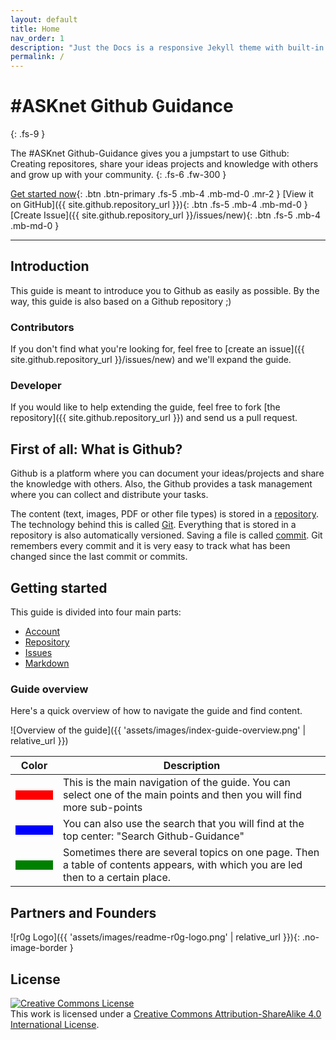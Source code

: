 ```yaml
---
layout: default
title: Home
nav_order: 1
description: "Just the Docs is a responsive Jekyll theme with built-in search that is easily customizable and hosted on GitHub Pages."
permalink: /
---
```


# #ASKnet Github Guidance
{: .fs-9 }

The #ASKnet Github-Guidance gives you a jumpstart to use Github: Creating repositores, share your ideas projects and knowledge with others and grow up with your community.
{: .fs-6 .fw-300 }

[Get started now](#getting-started){: .btn .btn-primary .fs-5 .mb-4 .mb-md-0 .mr-2 } [View it on GitHub]({{ site.github.repository_url }}){: .btn .fs-5 .mb-4 .mb-md-0 } [Create Issue]({{ site.github.repository_url }}/issues/new){: .btn .fs-5 .mb-4 .mb-md-0 }

---

## Introduction

This guide is meant to introduce you to Github as easily as possible. By the way, this guide is also based on a Github repository ;)

### Contributors
If you don't find what you're looking for, feel free to [create an issue]({{ site.github.repository_url }}/issues/new) and we'll expand the guide.

### Developer
If you would like to help extending the guide, feel free to fork [the repository]({{ site.github.repository_url }}) and send us a pull request.

## First of all: What is Github?

Github is a platform where you can document your ideas/projects and share the knowledge with others. Also, the Github provides a task management where you can collect and distribute your tasks.

The content (text, images, PDF or other file types) is stored in a [repository](pages/github-repo). The technology behind this is called [Git](https://en.wikipedia.org/wiki/Git). Everything that is stored in a repository is also automatically versioned. Saving a file is called [commit](https://en.wikipedia.org/wiki/Commit_(version_control)). Git remembers every commit and it is very easy to track what has been changed since the last commit or commits.

## Getting started

This guide is divided into four main parts:
- [Account](pages/github-account)
- [Repository](pages/github-repo)
- [Issues](pages/github-issues)
- [Markdown](pages/github-markdown)

### Guide overview

Here's a quick overview of how to navigate the guide and find content.

![Overview of the guide]({{  'assets/images/index-guide-overview.png' | relative_url }})

| Color | Description |
| ----- | ---- |
| <span style="display:block; width:60px; height:15px; background-color:red;"></span> | This is the main navigation of the guide. You can select one of the main points and then you will find more sub-points |
| <span style="display:block; width:60px; height:15px; background-color:blue;"></span> | You can also use the search that you will find at the top center: "Search Github-Guidance" |
| <span style="display:block; width:60px; height:15px; background-color:green;"></span> | Sometimes there are several topics on one page. Then a table of contents appears, with which you are led then to a certain place. |

## Partners and Founders

![r0g Logo]({{  'assets/images/readme-r0g-logo.png' | relative_url }}){: .no-image-border }

## License

<a rel="license" href="http://creativecommons.org/licenses/by-sa/4.0/"><img alt="Creative Commons License" style="border-width:0" src="https://i.creativecommons.org/l/by-sa/4.0/88x31.png" /></a><br />This work is licensed under a <a rel="license" href="http://creativecommons.org/licenses/by-sa/4.0/">Creative Commons Attribution-ShareAlike 4.0 International License</a>.